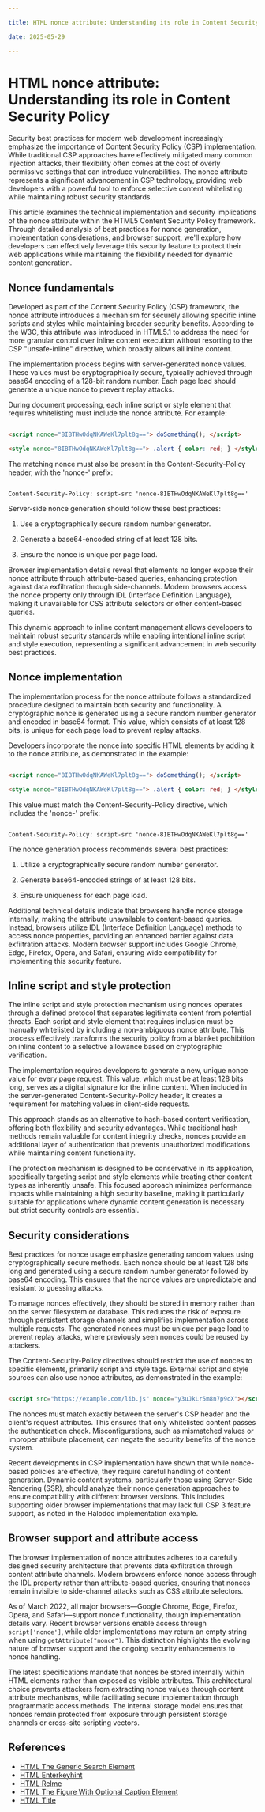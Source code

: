 ```yaml
---

title: HTML nonce attribute: Understanding its role in Content Security Policy

date: 2025-05-29

---
```



# HTML nonce attribute: Understanding its role in Content Security Policy

Security best practices for modern web development increasingly emphasize the importance of Content Security Policy (CSP) implementation. While traditional CSP approaches have effectively mitigated many common injection attacks, their flexibility often comes at the cost of overly permissive settings that can introduce vulnerabilities. The nonce attribute represents a significant advancement in CSP technology, providing web developers with a powerful tool to enforce selective content whitelisting while maintaining robust security standards.

This article examines the technical implementation and security implications of the nonce attribute within the HTML5 Content Security Policy framework. Through detailed analysis of best practices for nonce generation, implementation considerations, and browser support, we'll explore how developers can effectively leverage this security feature to protect their web applications while maintaining the flexibility needed for dynamic content generation.


## Nonce fundamentals

Developed as part of the Content Security Policy (CSP) framework, the nonce attribute introduces a mechanism for securely allowing specific inline scripts and styles while maintaining broader security benefits. According to the W3C, this attribute was introduced in HTML5.1 to address the need for more granular control over inline content execution without resorting to the CSP "unsafe-inline" directive, which broadly allows all inline content.

The implementation process begins with server-generated nonce values. These values must be cryptographically secure, typically achieved through base64 encoding of a 128-bit random number. Each page load should generate a unique nonce to prevent replay attacks. 

During document processing, each inline script or style element that requires whitelisting must include the nonce attribute. For example:

```html

<script nonce="8IBTHwOdqNKAWeKl7plt8g=="> doSomething(); </script>

<style nonce="8IBTHwOdqNKAWeKl7plt8g=="> .alert { color: red; } </style>

```

The matching nonce must also be present in the Content-Security-Policy header, with the 'nonce-' prefix:

```plaintext

Content-Security-Policy: script-src 'nonce-8IBTHwOdqNKAWeKl7plt8g=='

```

Server-side nonce generation should follow these best practices:

1. Use a cryptographically secure random number generator.

2. Generate a base64-encoded string of at least 128 bits.

3. Ensure the nonce is unique per page load.

Browser implementation details reveal that elements no longer expose their nonce attribute through attribute-based queries, enhancing protection against data exfiltration through side-channels. Modern browsers access the nonce property only through IDL (Interface Definition Language), making it unavailable for CSS attribute selectors or other content-based queries.

This dynamic approach to inline content management allows developers to maintain robust security standards while enabling intentional inline script and style execution, representing a significant advancement in web security best practices.


## Nonce implementation

The implementation process for the nonce attribute follows a standardized procedure designed to maintain both security and functionality. A cryptographic nonce is generated using a secure random number generator and encoded in base64 format. This value, which consists of at least 128 bits, is unique for each page load to prevent replay attacks.

Developers incorporate the nonce into specific HTML elements by adding it to the nonce attribute, as demonstrated in the example:

```html

<script nonce="8IBTHwOdqNKAWeKl7plt8g=="> doSomething(); </script>

<style nonce="8IBTHwOdqNKAWeKl7plt8g=="> .alert { color: red; } </style>

```

This value must match the Content-Security-Policy directive, which includes the 'nonce-' prefix:

```plaintext

Content-Security-Policy: script-src 'nonce-8IBTHwOdqNKAWeKl7plt8g=='

```

The nonce generation process recommends several best practices:

1. Utilize a cryptographically secure random number generator.

2. Generate base64-encoded strings of at least 128 bits.

3. Ensure uniqueness for each page load.

Additional technical details indicate that browsers handle nonce storage internally, making the attribute unavailable to content-based queries. Instead, browsers utilize IDL (Interface Definition Language) methods to access nonce properties, providing an enhanced barrier against data exfiltration attacks. Modern browser support includes Google Chrome, Edge, Firefox, Opera, and Safari, ensuring wide compatibility for implementing this security feature.


## Inline script and style protection

The inline script and style protection mechanism using nonces operates through a defined protocol that separates legitimate content from potential threats. Each script and style element that requires inclusion must be manually whitelisted by including a non-ambiguous nonce attribute. This process effectively transforms the security policy from a blanket prohibition on inline content to a selective allowance based on cryptographic verification.

The implementation requires developers to generate a new, unique nonce value for every page request. This value, which must be at least 128 bits long, serves as a digital signature for the inline content. When included in the server-generated Content-Security-Policy header, it creates a requirement for matching values in client-side requests.

This approach stands as an alternative to hash-based content verification, offering both flexibility and security advantages. While traditional hash methods remain valuable for content integrity checks, nonces provide an additional layer of authentication that prevents unauthorized modifications while maintaining content functionality.

The protection mechanism is designed to be conservative in its application, specifically targeting script and style elements while treating other content types as inherently unsafe. This focused approach minimizes performance impacts while maintaining a high security baseline, making it particularly suitable for applications where dynamic content generation is necessary but strict security controls are essential.


## Security considerations

Best practices for nonce usage emphasize generating random values using cryptographically secure methods. Each nonce should be at least 128 bits long and generated using a secure random number generator followed by base64 encoding. This ensures that the nonce values are unpredictable and resistant to guessing attacks.

To manage nonces effectively, they should be stored in memory rather than on the server filesystem or database. This reduces the risk of exposure through persistent storage channels and simplifies implementation across multiple requests. The generated nonces must be unique per page load to prevent replay attacks, where previously seen nonces could be reused by attackers.

The Content-Security-Policy directives should restrict the use of nonces to specific elements, primarily script and style tags. External script and style sources can also use nonce attributes, as demonstrated in the example:

```html

<script src="https://example.com/lib.js" nonce="y3uJkLr5m8n7p9oX"></script>

```

The nonces must match exactly between the server's CSP header and the client's request attributes. This ensures that only whitelisted content passes the authentication check. Misconfigurations, such as mismatched values or improper attribute placement, can negate the security benefits of the nonce system.

Recent developments in CSP implementation have shown that while nonce-based policies are effective, they require careful handling of content generation. Dynamic content systems, particularly those using Server-Side Rendering (SSR), should analyze their nonce generation approaches to ensure compatibility with different browser versions. This includes supporting older browser implementations that may lack full CSP 3 feature support, as noted in the Halodoc implementation example.


## Browser support and attribute access

The browser implementation of nonce attributes adheres to a carefully designed security architecture that prevents data exfiltration through content attribute channels. Modern browsers enforce nonce access through the IDL property rather than attribute-based queries, ensuring that nonces remain invisible to side-channel attacks such as CSS attribute selectors.

As of March 2022, all major browsers—Google Chrome, Edge, Firefox, Opera, and Safari—support nonce functionality, though implementation details vary. Recent browser versions enable access through `script['nonce']`, while older implementations may return an empty string when using `getAttribute("nonce")`. This distinction highlights the evolving nature of browser support and the ongoing security enhancements to nonce handling.

The latest specifications mandate that nonces be stored internally within HTML elements rather than exposed as visible attributes. This architectural choice prevents attackers from extracting nonce values through content attribute mechanisms, while facilitating secure implementation through programmatic access methods. The internal storage model ensures that nonces remain protected from exposure through persistent storage channels or cross-site scripting vectors.

## References

- [HTML The Generic Search Element](https://github.com/serpuniversity/learn/blob/main/html/HTML%20The%20Generic%20Search%20Element.md)
- [HTML Enterkeyhint](https://github.com/serpuniversity/learn/blob/main/html/HTML%20Enterkeyhint.md)
- [HTML Relme](https://github.com/serpuniversity/learn/blob/main/html/HTML%20Relme.md)
- [HTML The Figure With Optional Caption Element](https://github.com/serpuniversity/learn/blob/main/html/HTML%20The%20Figure%20With%20Optional%20Caption%20Element.md)
- [HTML Title](https://github.com/serpuniversity/learn/blob/main/html/HTML%20Title.md)